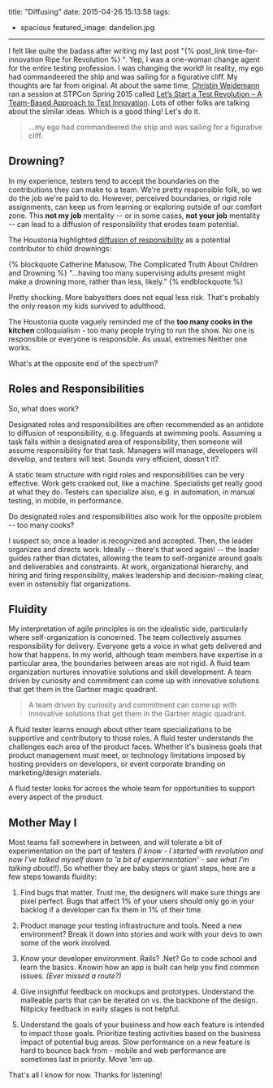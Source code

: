 title: "Diffusing"
date: 2015-04-26 15:13:58
tags:
  - spacious
featured_image: dandelion.jpg
---
I felt like quite the badass after writing my last post "{% post_link time-for-innovation Ripe for Revolution %} ". Yep, I was a one-woman change agent for the entire testing profession. I was changing the world!  In reality, my ego had commandeered the ship and was sailing for a figurative cliff.  My thoughts are far from original.  At about the same time, [Christin Weidemann](https://twitter.com/c_wiedemann) ran a session at STPCon Spring 2015 called [Let’s Start a Test Revolution – A Team-Based Approach to Test Innovation](http://www.stpcon.com/sessions/lets-start-a-test-revolution-a-team-based-approach-to-test-innovation/). Lots of other folks are talking about the similar ideas.  Which is a good thing!  Let's do it.

> ...my ego had commandeered the ship and was sailing for a figurative cliff.

## Drowning?

In my experience, testers tend to accept the boundaries on the contributions they can make to a team.  We're pretty responsible folk, so we do the job we're paid to do.  However, perceived boundaries, or rigid role assignments, can keep us from learning or exploring outside of our comfort zone.  This **not my job** mentality -- or in some cases, **not your job** mentality -- can lead to a diffusion of responsibility that erodes team potential.

The Houstonia highlighted [diffusion of responsibility](http://www.houstoniamag.com/news-and-profiles/articles/the-complicated-truth-about-children-and-drowning-april-2015/) as a potential contributor to child drownings:

{% blockquote Catherine Matusow, The Complicated Truth About Children and Drowning %}
"...having too many supervising adults present might make a drowning more, rather than less, likely."
{% endblockquote %}


Pretty shocking.  More babysitters does not equal less risk. That's probably the only reason my kids survived to adulthood.

The Houstonia quote vaguely reminded me of the **too many cooks in the kitchen** colloquialism - too many people trying to run the show.  No one is responsible or everyone is responsible.  As usual, extremes Neither one works.

What's at the opposite end of the spectrum?

## Roles and Responsibilities

So, what does work?

Designated roles and responsibilities are often recommended as an antidote to diffusion of responsibility, e.g. lifeguards at swimming pools.  Assuming a task falls within a designated area of responsibility, then someone will assume responsibility for that task.  Managers will manage, developers will develop, and testers will test.  Sounds very efficient, doesn't it?

A static team structure with rigid roles and responsibilities can be very effective.  Work gets cranked out, like a machine.  Specialists get really good at what they do. Testers can specialize also, e.g. in automation, in manual testing, in mobile, in performance.

Do designated roles and responsibilities also work for the opposite problem -- too many cooks?

I suspect so; once a leader is recognized and accepted. Then, the leader organizes and directs work.  Ideally -- there's that word again! -- the leader guides rather than dictates, allowing the team to self-organize around goals and deliverables and constraints.  At work, organizational hierarchy, and hiring and firing responsibility, makes leadership and decision-making clear, even in ostensibly flat organizations.

## Fluidity

My interpretation of agile principles is on the idealistic side, particularly where self-organization is concerned. The team collectively assumes responsibility for delivery.  Everyone gets a voice in what gets delivered and how that happens.  In my world, although team members have expertise in a particular area, the boundaries between areas are not rigid.  A fluid team organization nurtures innovative solutions and skill development. A team driven by curiosity and commitment can come up with innovative solutions that get them in the Gartner magic quadrant.

> A team driven by curiosity and commitment can come up with innovative solutions that get them in the Gartner magic quadrant.

A fluid tester learns enough about other team specializations to be supportive and contributory to those roles.  A fluid tester understands the challenges each area of the product faces. Whether it's business goals that product management must meet, or technology limitations imposed by hosting providers on developers, or event corporate branding on marketing/design materials.

A fluid tester looks for across the whole team for opportunities to support every aspect of the product.

## Mother May I

Most teams fall somewhere in between, and will tolerate a bit of experimentation on the part of testers _(I know - I started with revolution and now I've talked myself down to 'a bit of experimentation' - see what I'm talking about!!)_.  So whether they are baby steps or giant steps, here are a few steps towards fluidity:

1.  Find bugs that matter.  Trust me, the designers will make sure things are pixel perfect.  Bugs that affect 1% of your users should only go in your backlog if a developer can fix them in 1% of their time.

1.  Product manage your testing infrastructure and tools.  Need a new environment?  Break it down into stories and work with your devs to own some of the work involved.

1.  Know your developer environment.  Rails? .Net?  Go to code school and learn the basics.  Knowin how an app is built can help you find common issues. _(Ever missed a route?)_

1.  Give insightful feedback on mockups and prototypes.  Understand the malleable parts that can be iterated on vs. the backbone of the design.  Nitpicky feedback in early stages is not helpful.

1.  Understand the goals of your business and how each feature is intended to impact those goals.  Prioritize testing activities based on the business impact of potential bug areas. Slow performance on a new feature is hard to bounce back from - mobile and web performance are sometimes last in priority.  Move 'em up.

That's all I know for now.  Thanks for listening!







